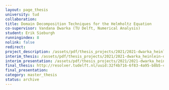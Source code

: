 ```yaml
---
layout: page_thesis
university: tud
collaboration:
title: Domain Decomposition Techniques for the Helmholtz Equation
co-supervisor: Vandana Dwarka (TU Delft, Numerical Analysis)
student: Erik Sieburgh
runningindex: 8
nolink: false
redirect:
project_description: /assets/pdf/thesis_projects/2021/2021-dwarka_heinlein-ddm_helmholtz/project_description.pdf
interim_thesis: /assets/pdf/thesis_projects/2021/2021-dwarka_heinlein-ddm_helmholtz/interim_thesis.pdf
interim_presentation: /assets/pdf/thesis_projects/2021/2021-dwarka_heinlein-ddm_helmholtz/interim_presentation.pdf
final_thesis: http://resolver.tudelft.nl/uuid:32f4b716-6f83-4a95-b8b5-c3d35a32349f
final_presentation:
category: master_thesis
status: archive
---
```

